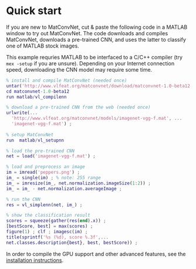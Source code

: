 # Quick start

If you are new to MatConvNet, cut & paste the following code in a
MATLAB window to try out MatConvNet. The code downloads and compiles
MatConvNet, downloads a pre-trained CNN, and uses the latter to
classify one of MATLAB stock images.

This example requries MATLAB to be interfaced to a C/C++ compiler (try
`mex -setup` if you are unsure). Depending on your Internet connection
speed, downloading the CNN model may require some time.

```matlab
% install and compile MatConvNet (needed once)
untar('http://www.vlfeat.org/matconvnet/download/matconvnet-1.0-beta12.tar.gz') ;
cd matconvnet-1.0-beta12
run matlab/vl_compilenn

% download a pre-trained CNN from the web (needed once)
urlwrite(...
  'http://www.vlfeat.org/matconvnet/models/imagenet-vgg-f.mat', ...
  'imagenet-vgg-f.mat') ;
  
% setup MatConvNet
run  matlab/vl_setupnn

% load the pre-trained CNN
net = load('imagenet-vgg-f.mat') ;

% load and preprocess an image
im = imread('peppers.png') ;
im_ = single(im) ; % note: 255 range
im_ = imresize(im_, net.normalization.imageSize(1:2)) ;
im_ = im_ - net.normalization.averageImage ;

% run the CNN
res = vl_simplenn(net, im_) ;

% show the classification result
scores = squeeze(gather(res(end).x)) ;
[bestScore, best] = max(scores) ;
figure(1) ; clf ; imagesc(im) ;
title(sprintf('%s (%d), score %.3f',...
net.classes.description{best}, best, bestScore)) ;
```

In order to compile the GPU support and other advanced features, see
the [installation instructions](install.md).
